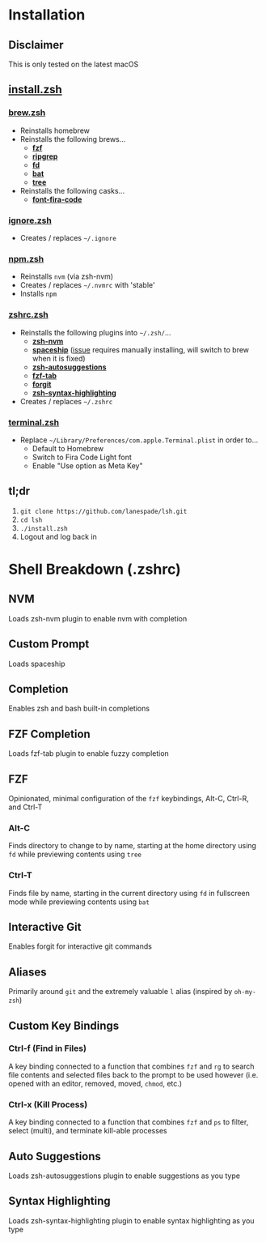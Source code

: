 # Installation

## Disclaimer
This is only tested on the latest macOS

## [install.zsh](https://github.com/lanespade/lsh/blob/master/install.zsh)

### [brew.zsh](https://github.com/lanespade/lsh/blob/master/brew.zsh)
* Reinstalls homebrew
* Reinstalls the following brews...
	* **[fzf](https://github.com/junegunn/fzf)**
	* **[ripgrep](https://github.com/BurntSushi/ripgrep)**
	* **[fd](https://github.com/sharkdp/fd)**
	* **[bat](https://github.com/sharkdp/bat)**
	* **[tree](https://en.wikipedia.org/wiki/Tree_(command))**
* Reinstalls the following casks...
	* **[font-fira-code](https://github.com/tonsky/FiraCode)**

### [ignore.zsh](https://github.com/lanespade/lsh/blob/master/ignore.zsh)
* Creates / replaces `~/.ignore`

### [npm.zsh](https://github.com/lanespade/lsh/blob/master/npm.zsh)
* Reinstalls `nvm` (via zsh-nvm)
* Creates / replaces `~/.nvmrc` with 'stable'
* Installs `npm`

### [zshrc.zsh](https://github.com/lanespade/lsh/blob/master/zshrc.zsh)
* Reinstalls the following plugins into `~/.zsh/`...
	* **[zsh-nvm](https://github.com/lukechilds/zsh-nvm)**
	* **[spaceship](https://github.com/spaceship-prompt/spaceship-prompt)** ([issue](https://github.com/spaceship-prompt/spaceship-prompt/issues/1057) requires manually installing, will switch to brew when it is fixed)
	* **[zsh-autosuggestions](https://github.com/zsh-users/zsh-autosuggestions)**
	* **[fzf-tab](https://github.com/Aloxaf/fzf-tab)**
	* **[forgit](https://github.com/wfxr/forgit)**
	* **[zsh-syntax-highlighting](https://github.com/zsh-users/zsh-syntax-highlighting)**
* Creates / replaces `~/.zshrc`

### [terminal.zsh](https://github.com/lanespade/lsh/blob/master/terminal.zsh)
* Replace `~/Library/Preferences/com.apple.Terminal.plist` in order to...
	* Default to Homebrew
	* Switch to Fira Code Light font
	* Enable "Use option as Meta Key"

## tl;dr

1. `git clone https://github.com/lanespade/lsh.git`
1. `cd lsh`
1. `./install.zsh`
1. Logout and log back in

# Shell Breakdown (.zshrc)

## NVM
Loads zsh-nvm plugin to enable nvm with completion 

## Custom Prompt
Loads spaceship

## Completion
Enables zsh and bash built-in completions

## FZF Completion
Loads fzf-tab plugin to enable fuzzy completion

## FZF
Opinionated, minimal configuration of the `fzf` keybindings, Alt-C, Ctrl-R, and Ctrl-T

### Alt-C
Finds directory to change to by name, starting at the home directory using `fd` while previewing contents using `tree`

### Ctrl-T
Finds file by name, starting in the current directory using `fd` in fullscreen mode while previewing contents using `bat`

## Interactive Git
Enables forgit for interactive git commands

## Aliases
Primarily around `git` and the extremely valuable `l` alias (inspired by `oh-my-zsh`)

## Custom Key Bindings

### Ctrl-f (Find in Files)
A key binding connected to a function that combines `fzf` and `rg` to search file contents and selected files back to the prompt to be used however (i.e. opened with an editor, removed, moved, `chmod`, etc.)

### Ctrl-x (Kill Process)
A key binding connected to a function that combines `fzf` and `ps` to filter, select (multi), and terminate kill-able processes

## Auto Suggestions
Loads zsh-autosuggestions plugin to enable suggestions as you type

## Syntax Highlighting
Loads zsh-syntax-highlighting plugin to enable syntax highlighting as you type
